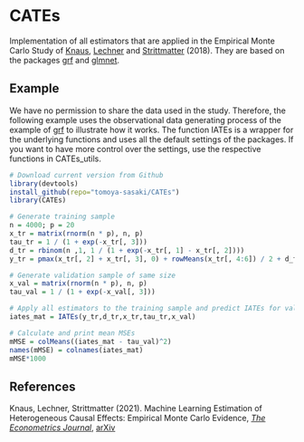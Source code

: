 # CATEs
Implementation of all estimators that are applied in the Empirical Monte Carlo Study of [Knaus](https://mcknaus.github.io/), [Lechner](https://www.michael-lechner.eu/) and [Strittmatter](http://www.anthonystrittmatter.com/home) (2018). They are based on the packages [grf](https://github.com/grf-labs/grf) and [glmnet](https://github.com/cran/glmnet).

## Example
We have no permission to share the data used in the study. Therefore, the following example uses the observational data generating process of the example of [grf](https://github.com/grf-labs/grf) to illustrate how it works. The function IATEs is a wrapper for the underlying functions and uses all the default settings of the packages. If you want to have more control over the settings, use the respective functions in CATEs_utils.

```R
# Download current version from Github
library(devtools)
install_github(repo="tomoya-sasaki/CATEs")
library(CATEs)

# Generate training sample
n = 4000; p = 20
x_tr = matrix(rnorm(n * p), n, p)
tau_tr = 1 / (1 + exp(-x_tr[, 3]))
d_tr = rbinom(n ,1, 1 / (1 + exp(-x_tr[, 1] - x_tr[, 2])))
y_tr = pmax(x_tr[, 2] + x_tr[, 3], 0) + rowMeans(x_tr[, 4:6]) / 2 + d_tr * tau_tr + rnorm(n)

# Generate validation sample of same size
x_val = matrix(rnorm(n * p), n, p)
tau_val = 1 / (1 + exp(-x_val[, 3]))

# Apply all estimators to the training sample and predict IATEs for validation sample
iates_mat = IATEs(y_tr,d_tr,x_tr,tau_tr,x_val)

# Calculate and print mean MSEs
mMSE = colMeans((iates_mat - tau_val)^2)
names(mMSE) = colnames(iates_mat)
mMSE*1000
```


## References

Knaus, Lechner, Strittmatter (2021). Machine Learning Estimation of Heterogeneous Causal
Effects: Empirical Monte Carlo Evidence, [*The Econometrics Journal*](https://academic.oup.com/ectj/article/24/1/134/5854188?guestAccessKey=712f5753-3a71-4b36-b1b6-45ef7fed36fc), [arXiv](https://arxiv.org/abs/1810.13237)
